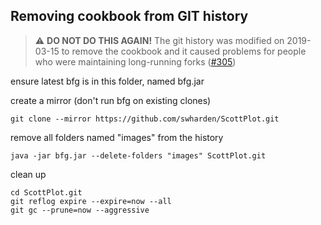 ## Removing cookbook from GIT history 

> ⚠️ **DO NOT DO THIS AGAIN!** The git history was modified on 2019-03-15 to remove the cookbook and it caused
problems for people who were maintaining long-running forks ([#305](https://github.com/swharden/ScottPlot/issues/305))

ensure latest bfg is in this folder, named bfg.jar

create a mirror (don't run bfg on existing clones)
```
git clone --mirror https://github.com/swharden/ScottPlot.git
```

remove all folders named "images" from the history
```
java -jar bfg.jar --delete-folders "images" ScottPlot.git
```

clean up
```
cd ScottPlot.git
git reflog expire --expire=now --all
git gc --prune=now --aggressive
```